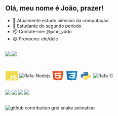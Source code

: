 ## Olá, meu nome é João, prazer!

- 🔭 Atualmente estudo ciências da computação
- 🌱 Estudante do segundo período
- 📫 Contate-me: @john_vddn 
- 😄 Pronouns: ele/dele
  ##
<a href="https://github.com/johnUFAL/github-readme-stats">
  <img height=200 align="center" src="https://github-readme-stats.vercel.app/api?username=johnUFAL&show_icons=true&theme=padrao" />
</a>
<a href="https://github.com/johnUFAL/convoychat">
  <img height=200 align="center" src="https://github-readme-stats.vercel.app/api/top-langs/?username=johnUFAL&layout=compact" />
</a>

  ##
<div style="display: inline_block"><br>
  <img align="center" alt="Rafa-Js" height="30" width="40" src="https://raw.githubusercontent.com/devicons/devicon/master/icons/javascript/javascript-plain.svg">
  <img align="center" alt="Rafa-Nodejs" height="30" width="40" src="https://cdn.jsdelivr.net/gh/devicons/devicon@latest/icons/nodejs/nodejs-original.svg">
  <img align="center" alt="Rafa-HTML" height="30" width="40" src="https://raw.githubusercontent.com/devicons/devicon/master/icons/html5/html5-original.svg">
  <img align="center" alt="Rafa-CSS" height="30" width="40" src="https://raw.githubusercontent.com/devicons/devicon/master/icons/css3/css3-original.svg">
  <img align="center" alt="Rafa-Python" height="30" width="40" src="https://raw.githubusercontent.com/devicons/devicon/master/icons/python/python-original.svg">
  <img align="center" alt="Rafa-C" height="30" width="40" src="https://cdn.jsdelivr.net/gh/devicons/devicon@latest/icons/c/c-original.svg">
</div>

  ##
<div> 
  <a href="https://www.instagram.com/john_vddn/" target="_blank"><img src="https://img.shields.io/badge/-Instagram-%23E4405F?style=for-the-badge&logo=instagram&logoColor=white" target="_blank"></a>
 <a href="https://discord.gg/CargfWzy" target="_blank"><img src="https://img.shields.io/badge/Discord-7289DA?style=for-the-badge&logo=discord&logoColor=white" target="_blank"></a> 
  <a href = "jvnd@ic.ufal.br"><img src="https://img.shields.io/badge/-Gmail-%23333?style=for-the-badge&logo=gmail&logoColor=white" target="_blank"></a>
  <a href="https://www.linkedin.com/in/jo%C3%A3o-duarte-ba735a2a7?utm_source=share&utm_campaign=share_via&utm_content=profile&utm_medium=android_app" target="_blank"><img src="https://img.shields.io/badge/-LinkedIn-%230077B5?style=for-the-badge&logo=linkedin&logoColor=white" target="_blank"></a> 
</div>

##
<picture>
  <source media="(prefers-color-scheme: dark)" srcset="https://raw.githubusercontent.com/johnUFAL/johnUFAL/output/github-contribution-grid-snake-dark.svg">
  <source media="(prefers-color-scheme: light)" srcset="https://raw.githubusercontent.com/johnUFAL/johnUFAL/output/github-contribution-grid-snake.svg">
  <img alt="github contribution grid snake animation" src="https://raw.githubusercontent.com/johnUFAL/johnUFAL/output/github-contribution-grid-snake.svg">
</picture>

